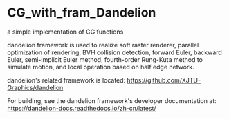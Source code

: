 # CG_with_fram_Dandelion
a simple implementation of CG functions

   dandelion framework is used to realize soft raster renderer, parallel optimization of rendering, BVH collision detection, forward Euler, backward Euler, semi-implicit Euler method, fourth-order Rung-Kuta method to simulate motion, and local operation based on half edge network.
   
dandelion's related framework is located: https://github.com/XJTU-Graphics/dandelion

For building, see the dandelion framework's developer documentation at: https://dandelion-docs.readthedocs.io/zh-cn/latest/

